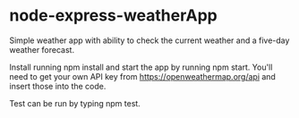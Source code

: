 # node-express-weatherApp

Simple weather app with ability to check the current weather and a five-day weather forecast.

Install running npm install and start the app by running npm start. You'll need to get your own API key from https://openweathermap.org/api and insert those into the code.

Test can be run by typing npm test.
